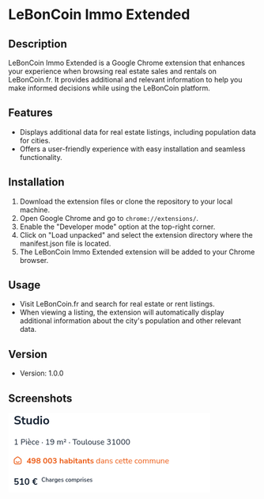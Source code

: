 # LeBonCoin Immo Extended

## Description
LeBonCoin Immo Extended is a Google Chrome extension that enhances your experience when browsing real estate sales and rentals on LeBonCoin.fr. It provides additional and relevant information to help you make informed decisions while using the LeBonCoin platform.

## Features
- Displays additional data for real estate listings, including population data for cities.
- Offers a user-friendly experience with easy installation and seamless functionality.

## Installation
1. Download the extension files or clone the repository to your local machine.
2. Open Google Chrome and go to `chrome://extensions/`.
3. Enable the "Developer mode" option at the top-right corner.
4. Click on "Load unpacked" and select the extension directory where the manifest.json file is located.
5. The LeBonCoin Immo Extended extension will be added to your Chrome browser.

## Usage
- Visit LeBonCoin.fr and search for real estate or rent listings.
- When viewing a listing, the extension will automatically display additional information about the city's population and other relevant data.

## Version
- Version: 1.0.0

## Screenshots
![](/screenshot.png)